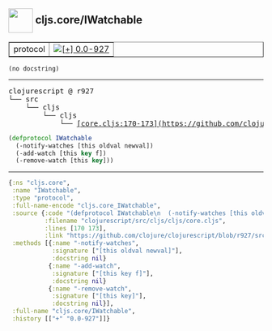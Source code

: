 ## <img width="48px" valign="middle" src="http://i.imgur.com/Hi20huC.png"> cljs.core/IWatchable

 <table border="1">
<tr>
<td>protocol</td>
<td><a href="https://github.com/cljsinfo/api-refs/tree/0.0-927"><img valign="middle" alt="[+] 0.0-927" src="https://img.shields.io/badge/+-0.0--927-lightgrey.svg"></a> </td>
</tr>
</table>

 <samp>
</samp>

```
(no docstring)
```

---

 <pre>
clojurescript @ r927
└── src
    └── cljs
        └── cljs
            └── <ins>[core.cljs:170-173](https://github.com/clojure/clojurescript/blob/r927/src/cljs/cljs/core.cljs#L170-L173)</ins>
</pre>

```clj
(defprotocol IWatchable
  (-notify-watches [this oldval newval])
  (-add-watch [this key f])
  (-remove-watch [this key]))
```


---

```clj
{:ns "cljs.core",
 :name "IWatchable",
 :type "protocol",
 :full-name-encode "cljs.core_IWatchable",
 :source {:code "(defprotocol IWatchable\n  (-notify-watches [this oldval newval])\n  (-add-watch [this key f])\n  (-remove-watch [this key]))",
          :filename "clojurescript/src/cljs/cljs/core.cljs",
          :lines [170 173],
          :link "https://github.com/clojure/clojurescript/blob/r927/src/cljs/cljs/core.cljs#L170-L173"},
 :methods [{:name "-notify-watches",
            :signature ["[this oldval newval]"],
            :docstring nil}
           {:name "-add-watch",
            :signature ["[this key f]"],
            :docstring nil}
           {:name "-remove-watch",
            :signature ["[this key]"],
            :docstring nil}],
 :full-name "cljs.core/IWatchable",
 :history [["+" "0.0-927"]]}

```
